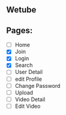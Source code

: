## Wetube

## Pages:

- [ ] Home
- [x] Join
- [x] Login
- [x] Search
- [ ] User Detail
- [ ] edit Profile
- [ ] Change Password
- [ ] Upload
- [ ] Video Detail
- [ ] Edit Video
